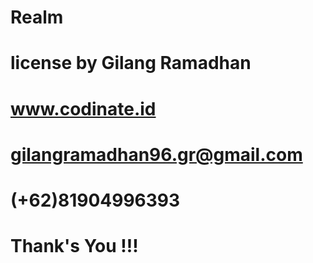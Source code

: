 # Realm
# license by Gilang Ramadhan
# www.codinate.id
# gilangramadhan96.gr@gmail.com
# (+62)81904996393
#
# Thank's You !!!
